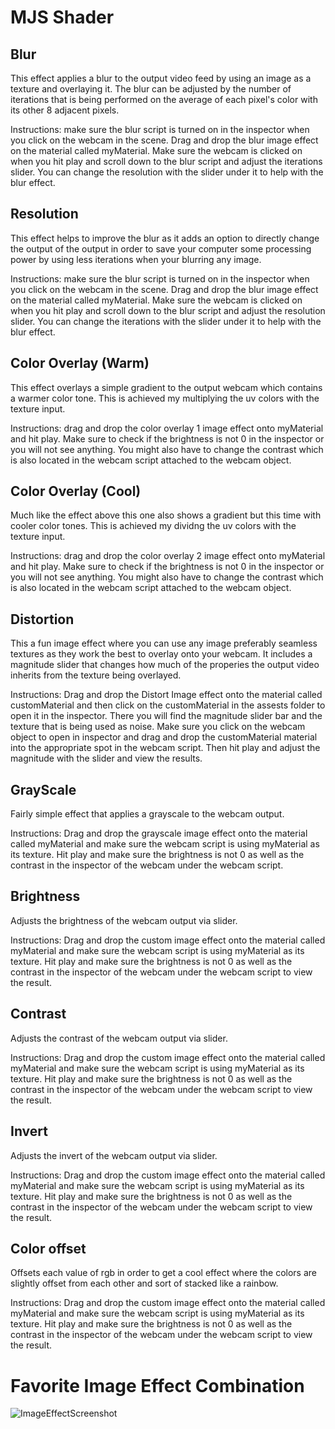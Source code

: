 # MJS Shader
 

## Blur 
 
This effect applies a blur to the output video feed by using an image as a texture and overlaying it. The blur can be adjusted by the number of iterations that is being performed on the average of each pixel's color with its other 8 adjacent pixels. 

Instructions: make sure the blur script is turned on in the inspector when you click on the webcam in the scene. Drag and drop the blur image effect on the material called myMaterial. Make sure the webcam is clicked on when you hit play and scroll down to the blur script and adjust the iterations slider. You can change the resolution with the slider under it to help with the blur effect.


## Resolution
 
This effect helps to improve the blur as it adds an option to directly change the output of the output in order to save your computer some processing power by using less iterations when your blurring any image. 

Instructions: make sure the blur script is turned on in the inspector when you click on the webcam in the scene. Drag and drop the blur image effect on the material called myMaterial. Make sure the webcam is clicked on when you hit play and scroll down to the blur script and adjust the resolution slider. You can change the iterations with the slider under it to help with the blur effect.


## Color Overlay (Warm)

This effect overlays a simple gradient to the output webcam which contains a warmer color tone. This is achieved my multiplying the uv colors with the texture input. 

Instructions: drag and drop the color overlay 1 image effect onto myMaterial and hit play. Make sure to check if the brightness is not 0 in the inspector or you will not see anything. You might also have to change the contrast which is also located in the webcam script attached to the webcam object.


## Color Overlay (Cool)
 
Much like the effect above this one also shows a gradient but this time with cooler color tones. This is achieved my dividng the uv colors with the texture input. 

Instructions: drag and drop the color overlay 2 image effect onto myMaterial and hit play. Make sure to check if the brightness is not 0 in the inspector or you will not see anything. You might also have to change the contrast which is also located in the webcam script attached to the webcam object.


## Distortion
 
This a fun image effect where you can use any image preferably seamless textures as they work the best to overlay onto your webcam. It includes a magnitude slider that changes how much of the properies the output video inherits from the texture being overlayed. 

Instructions: Drag and drop the Distort Image effect onto the material called customMaterial and then click on the customMaterial in the assests folder to open it in the inspector. There you will find the magnitude slider bar and the texture that is being used as noise. Make sure you click on the webcam object to open in inspector and drag and drop the customMaterial material into the appropriate spot in the webcam script. Then hit play and adjust the magnitude with the slider and view the results.


## GrayScale
 
Fairly simple effect that applies a grayscale to the webcam output. 

Instructions: Drag and drop the grayscale image effect onto the material called myMaterial and make sure the webcam script is using myMaterial as its texture. Hit play and make sure the brightness is not 0 as well as the contrast in the inspector of the webcam under the webcam script.


## Brightness
 
Adjusts the brightness of the webcam output via slider. 

Instructions: Drag and drop the custom image effect onto the material called myMaterial and make sure the webcam script is using myMaterial as its texture. Hit play and make sure the brightness is not 0 as well as the contrast in the inspector of the webcam under the webcam script to view the result.


## Contrast
 
Adjusts the contrast of the webcam output via slider.  

Instructions: Drag and drop the custom image effect onto the material called myMaterial and make sure the webcam script is using myMaterial as its texture. Hit play and make sure the brightness is not 0 as well as the contrast in the inspector of the webcam under the webcam script to view the result.


## Invert
 
Adjusts the invert of the webcam output via slider. 

Instructions: Drag and drop the custom image effect onto the material called myMaterial and make sure the webcam script is using myMaterial as its texture. Hit play and make sure the brightness is not 0 as well as the contrast in the inspector of the webcam under the webcam script to view the result.


## Color offset
 
Offsets each value of rgb in order to get a cool effect where the colors are slightly offset from each other and sort of stacked like a rainbow. 

Instructions: Drag and drop the custom image effect onto the material called myMaterial and make sure the webcam script is using myMaterial as its texture. Hit play and make sure the brightness is not 0 as well as the contrast in the inspector of the webcam under the webcam script to view the result.



# Favorite Image Effect Combination
![ImageEffectScreenshot](https://user-images.githubusercontent.com/57106179/132158895-65d7585f-d1eb-4a85-8f58-e39603569eaf.png)
